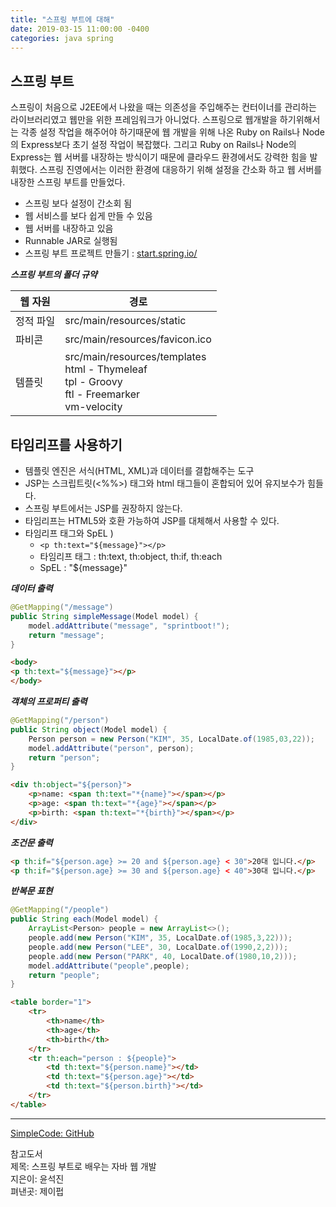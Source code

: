 ```yaml
---
title: "스프링 부트에 대해"
date: 2019-03-15 11:00:00 -0400
categories: java spring
---
```


## 스프링 부트
스프링이 처음으로 J2EE에서 나왔을 때는 의존성을 주입해주는 컨터이너를 관리하는 라이브러리였고 웹만을 위한 프레임워크가 아니었다. 스프링으로 웹개발을 하기위해서는 각종 설정 작업을 해주어야 하기때문에 웹 개발을 위해 나온 Ruby on Rails나 Node의 Express보다 초기 설정 작업이 복잡했다. 그리고 Ruby on Rails나 Node의 Express는 웹 서버를 내장하는 방식이기 때문에 클라우드 환경에서도 강력한 힘을 발휘했다. 스프링 진영에서는 이러한 환경에 대응하기 위해 설정을 간소화 하고 웹 서버를 내장한 스프링 부트를 만들었다.

- 스프링 보다 설정이 간소회 됨
- 웹 서비스를 보다 쉽게 만들 수 있음
- 웹 서버를 내장하고 있음
- Runnable JAR로 실행됨
- 스프링 부트 프로젝트 만들기 : [start.spring.io/](https://start.spring.io/)

***스프링 부트의 폴더 규약***

| 웹 자원 | 경로 |
| ----------- | ---------------- |
| 정적 파일 | src/main/resources/static |
| 파비콘 | src/main/resources/favicon.ico | 
| 템플릿 | src/main/resources/templates <br> html - Thymeleaf<br>tpl - Groovy<br>ftl - Freemarker<br>vm-velocity|

## 타임리프를 사용하기
- 템플릿 엔진은 서식(HTML, XML)과 데이터를 결합해주는 도구
- JSP는 스크립트릿(<%%>) 태그와 html 태그들이 혼합되어 있어 유지보수가 힘들다.
- 스프링 부트에서는 JSP를 권장하지 않는다.
- 타임리프는 HTML5와 호환 가능하여 JSP를 대체해서 사용할 수 있다.
- 타임리프 태그와 SpEL ) 
    - ```<p th:text="${message}"></p>```
    - 타임리프 태그 : th:text, th:object, th:if, th:each
    - SpEL : "${message}"

***데이터 출력***
```java
@GetMapping("/message")
public String simpleMessage(Model model) {
    model.addAttribute("message", "sprintboot!");
    return "message";
}
```
```html
<body>
<p th:text="${message}"></p>
</body>
```

***객체의 프로퍼티 출력***
```java
@GetMapping("/person")
public String object(Model model) {
    Person person = new Person("KIM", 35, LocalDate.of(1985,03,22));
    model.addAttribute("person", person);
    return "person";
}
```
```html
<div th:object="${person}">
    <p>name: <span th:text="*{name}"></span></p>
    <p>age: <span th:text="*{age}"></span></p>
    <p>birth: <span th:text="*{birth}"></span></p>
</div>
```

***조건문 출력***
```html
<p th:if="${person.age} >= 20 and ${person.age} < 30">20대 입니다.</p>
<p th:if="${person.age} >= 30 and ${person.age} < 40">30대 입니다.</p>
```

***반복문 표현***
```java
@GetMapping("/people")
public String each(Model model) {
    ArrayList<Person> people = new ArrayList<>();
    people.add(new Person("KIM", 35, LocalDate.of(1985,3,22)));
    people.add(new Person("LEE", 30, LocalDate.of(1990,2,2)));
    people.add(new Person("PARK", 40, LocalDate.of(1980,10,2)));
    model.addAttribute("people",people);
    return "people";
}
```

```html
<table border="1">
    <tr>
        <th>name</th>
        <th>age</th>
        <th>birth</th>
    </tr>
    <tr th:each="person : ${people}">
        <td th:text="${person.name}"></td>
        <td th:text="${person.age}"></td>
        <td th:text="${person.birth}"></td>
    </tr>
</table>
```

***


[SimpleCode: GitHub](https://github.com/firewood3/boot-jpub/tree/master/sprinboot-simple-thymeleaf)


참고도서  
제목: 스프링 부트로 배우는 자바 웹 개발  
지은이: 윤석진  
펴낸곳: 제이펍  
